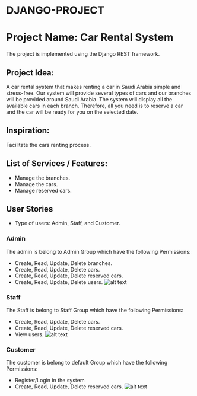 # DJANGO-PROJECT

# Project Name: Car Rental System

The project is implemented using the Django REST framework.

## Project Idea:

A car rental system that makes renting a car in Saudi Arabia simple and stress-free. Our system will provide several types of cars and our branches will be provided around Saudi Arabia. The system will display all the available cars in each branch. Therefore, all you need is to reserve a car and the car will be ready for you on the selected date.

## Inspiration:

Facilitate the cars renting process.

## List of Services / Features:

- Manage the branches.
- Manage the cars.
- Manage reserved cars.

## User Stories

- Type of users: Admin, Staff, and Customer.

### Admin

The admin is belong to Admin Group which have the following Permissions:
- Create, Read, Update, Delete branches.
- Create, Read, Update, Delete cars.
- Create, Read, Update, Delete reserved cars.
- Create, Read, Update, Delete users.
![alt text](https://drive.google.com/uc?export=view&id=1CGLkPTEHoNTwS7oJgTjDDTXPdaEK9QJl)

### Staff

The Staff is belong to Staff Group which have the following Permissions:
- Create, Read, Update, Delete cars.
- Create, Read, Update, Delete reserved cars.
- View users.
![alt text](https://drive.google.com/uc?export=view&id=1ZUsHPUagK_zOBsmRD8Pk6Z1a5C2HHoLk)

### Customer

The customer is belong to default Group which have the following Permissions:
- Register/Login in the system
- Create, Read, Update, Delete reserved cars.
![alt text](https://drive.google.com/uc?export=view&id=1yB1_Z9u9rLTfKAC0x2WxSSrEvmiVw1Op)
